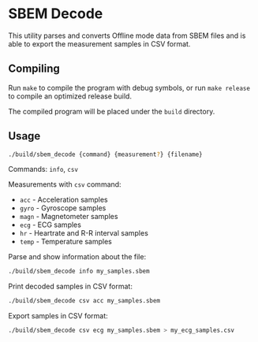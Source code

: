 # SBEM Decode

This utility parses and converts Offline mode data from SBEM files and is able to export the measurement samples in CSV format.

## Compiling

Run `make` to compile the program with debug symbols, or run `make release` to compile an optimized release build.

The compiled program will be placed under the `build` directory.

## Usage

```sh
./build/sbem_decode {command} {measurement?} {filename}
```

Commands: `info`, `csv`

Measurements with `csv` command: 
- `acc` - Acceleration samples
- `gyro` - Gyroscope samples
- `magn` - Magnetometer samples
- `ecg` - ECG samples
- `hr` - Heartrate and R-R interval samples
- `temp` - Temperature samples

Parse and show information about the file:

```sh
./build/sbem_decode info my_samples.sbem
```

Print decoded samples in CSV format:

```sh
./build/sbem_decode csv acc my_samples.sbem
```

Export samples in CSV format:

```sh
./build/sbem_decode csv ecg my_samples.sbem > my_ecg_samples.csv
```

